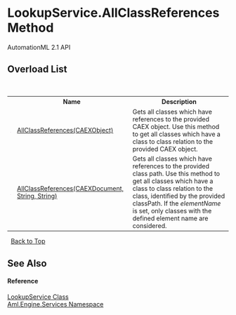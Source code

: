 # LookupService.AllClassReferences Method 
AutomationML 2.1 API 


## Overload List
&nbsp;<table><tr><th></th><th>Name</th><th>Description</th></tr><tr><td>![Public method](media/pubmethod.gif "Public method")</td><td><a href="M_Aml_Engine_Services_LookupService_AllClassReferences_1">AllClassReferences(CAEXObject)</a></td><td>
Gets all classes which have references to the provided CAEX object. Use this method to get all classes which have a class to class relation to the provided CAEX object.</td></tr><tr><td>![Public method](media/pubmethod.gif "Public method")</td><td><a href="M_Aml_Engine_Services_LookupService_AllClassReferences">AllClassReferences(CAEXDocument, String, String)</a></td><td>
Gets all classes which have references to the provided class path. Use this method to get all classes which have a class to class relation to the class, identified by the provided classPath. If the *elementName* is set, only classes with the defined element name are considered.</td></tr></table>&nbsp;
<a href="#lookupservice.allclassreferences-method">Back to Top</a>

## See Also


#### Reference
<a href="T_Aml_Engine_Services_LookupService">LookupService Class</a><br /><a href="N_Aml_Engine_Services">Aml.Engine.Services Namespace</a><br />
